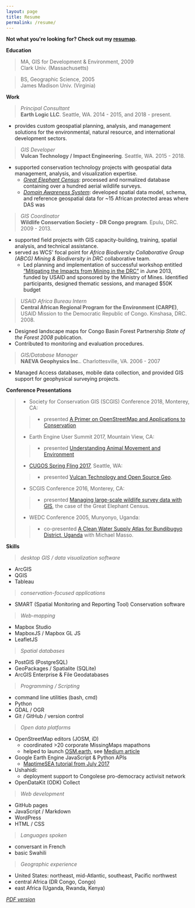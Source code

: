 ```yaml
---
layout: page
title: Resume
permalink: /resume/
---
```


**Not what you're looking for? Check out my [resumap](/maps/resumap.html)**.

**Education**
>MA, GIS for Development & Environment, 2009<br>
Clark Univ. (Massachusetts)

>BS, Geographic Science, 2005<br> James Madison Univ. (Virginia)<br>

**Work**
>*Principal Consultant*<br>
**Earth Logic LLC**. Seattle, WA. 2014 - 2015, and 2018 - present. <br>
- provides custom geospatial planning, analysis, and management solutions for the environmental, natural resource, and international development sectors.

>*GIS Developer* <br>
**Vulcan Technology / Impact Engineering**. Seattle, WA. 2015 - 2018. <br>
- supported conservation technology projects with geospatial data management, analysis, and visualization expertise.
  - [*Great Elephant Census*](http://www.greatelephantcensus.com): processed and normalized database containing over a hundred aerial wildlife surveys.
  - [*Domain Awareness System*](https://www.vulcan.com/news/articles/2017/domain-awareness-system): developed spatial data model, schema, and reference geospatial data for ~15 African protected areas where DAS was

>*GIS Coordinator*<br>
**Wildlife Conservation Society - DR Congo program**. Epulu, DRC. 2009 - 2013.<br>
- supported field projects with GIS capacity-building, training, spatial analysis, and technical assistance.
- served as WCS' focal point for *Africa Biodiversity Collaborative Group (ABCG) Mining & Biodiversity in DRC* collaborative team.
  - Led planning and implementation of successful workshop entitled [“Mitigating the Impacts from Mining in the DRC”](http://pfbc-cbfp.org/news_en/items/ABCG-ENEN.html) in June 2013, funded by USAID and sponsored by the Ministry of Mines. Identified participants, designed thematic sessions, and managed $50K budget

>*USAID Africa Bureau Intern*<br>
**Central African Regional Program for the Environment (CARPE)**, USAID Mission to the Democratic Republic of Congo. Kinshasa, DRC. 2008.<br>
-	Designed landscape maps for Congo Basin Forest Partnership *State of the Forest 2008* publication.
-	Contributed to monitoring and evaluation procedures.


>*GIS/Database Manager*<br>
**NAEVA Geophysics Inc.**. Charlottesville, VA. 2006 - 2007
- Managed Access databases, mobile data collection, and provided GIS support for geophysical surveying projects.

**Conference Presentations**
>- Society for Conservation GIS (SCGIS) Conference 2018, Monterey, CA:
>>- presented [A Primer on OpenStreetMap and Applications to Conservation](https://docs.google.com/presentation/d/1zVOn-MY0yLkzi1AFVDWnqPjft8Fsf8NJmRQKGiEDTBs/edit?usp=sharing)
>- Earth Engine User Summit 2017, Mountain View, CA:
>>- presented [Understanding Animal Movement and Environment](https://docs.google.com/presentation/d/14UHLrFn7n6dfb2h123iTMtvfQv5uh2Y0bfFZWEM5s-s/edit?usp=sharing)
>- [CUGOS Spring Fling 2017](http://cugos.org/2017-spring-fling/), Seattle, WA:
>>- presented [Vulcan Technology and Open Source Geo](https://docs.google.com/presentation/d/1HMY_MwSUD6JIrUWDZkEBIrvUXz7oM6YSfhexk7ZhnZA/edit?usp=sharing).
>- SCGIS Conference 2016, Monterey, CA:
>>- presented [Managing large-scale wildlife survey data with GIS](http://www.conservationgis.org/scgis/2016/Scgis2016PROC.html#joel), the case of the Great Elephant Census.
>- WEDC Conference 2005, Munyonyo, Uganda:
>>- co-presented [A Clean Water Supply Atlas for Bundibugyo District, Uganda](http://wedc.lboro.ac.uk/resources/conference/31/Masso.pdf) with Michael Masso.

**Skills**
>*desktop GIS / data visualization software*
- ArcGIS
- QGIS
- Tableau

>*conservation-focused applications*
- SMART (Spatial Monitoring and Reporting Tool) Conservation software

>*Web-mapping*
- Mapbox Studio
- MapboxJS / Mapbox GL JS
- LeafletJS

>*Spatial databases*
- PostGIS (PostgreSQL)
- GeoPackages / Spatialite (SQLite)
- ArcGIS Enterprise & File Geodatabases

>*Programming / Scripting*
- command line utilities (bash, cmd)
- Python
- GDAL / OGR
- Git / GitHub / version control

>*Open data platforms*
- OpenStreetMap editors (JOSM, iD)
  - coordinated >20 corporate MissingMaps mapathons
  - helped to launch [OSM.earth](https://osm.earth), see [Medium article](https://blog.mapbox.com/a-mapathon-for-the-environment-with-osm-earth-8f0f2fd187d3)
- Google Earth Engine JavaScript & Python APIs
  - [MaptimeSEA tutorial from July 2017](http://maptimesea.github.io/2017/07/12/earthengine.html)
- Ushahidi:
  - deployment support to Congolese pro-democracy activisit network
- OpenDataKit (ODK) Collect

>*Web development*
- GitHub pages
- JavaScript / Markdown
- WordPress
- HTML / CSS

>*Languages spoken*
- conversant in French
- basic Swahili

>*Geographic experience*
- United States: northeast, mid-Atlantic, southeast, Pacific northwest
- central Africa (DR Congo, Congo)
- east Africa (Uganda, Rwanda, Kenya)

*[PDF version](/assets/JoelMasselink_Resume_2018.pdf)*
